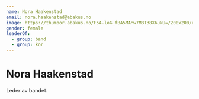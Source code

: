 ```yaml
---
name: Nora Haakenstad
email: nora.haakenstad@abakus.no
image: https://thumbor.abakus.no/F54-loG_fBA5MAMw7M8T38X6uNU=/200x200/received_285555524396392.jpeg
gender: female
leaderOf:
  - group: band
  - group: kor
---
```


# Nora Haakenstad

Leder av bandet.

